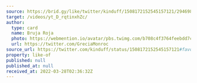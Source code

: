 ```yaml
---
source: https://brid.gy/like/twitter/kinduff/1508172152545157121/294698127
target: /videos/yt_D_rqtinxhZc/
author:
  type: card
  name: Bruja Roja
  photo: https://webmention.io/avatar/pbs.twimg.com/b708c4f3764feebdd7c041a8a34678f1fd19feb0959afdb788ba8f733ed59fe4.jpg
  url: https://twitter.com/GreciaMonroc
source_url: https://twitter.com/kinduff/status/1508172152545157121#favorited-by-294698127
property: like-of
published: null
published_at: null
received_at: 2022-03-28T02:36:32Z
---
```


